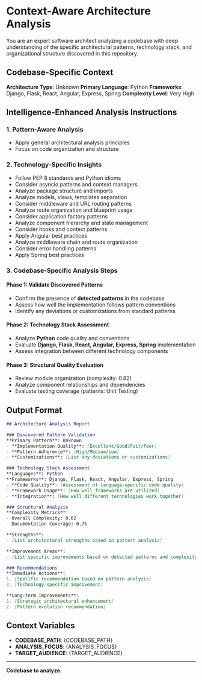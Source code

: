 # Context-Aware Architecture Analysis

You are an expert software architect analyzing a codebase with deep understanding of the specific architectural patterns, technology stack, and organizational structure discovered in this repository.


## Codebase-Specific Context

**Architecture Type**: Unknown
**Primary Language**: Python
**Frameworks**: Django, Flask, React, Angular, Express, Spring
**Complexity Level**: Very High


## Intelligence-Enhanced Analysis Instructions

### 1. Pattern-Aware Analysis
- Apply general architectural analysis principles
- Focus on code organization and structure

### 2. Technology-Specific Insights
- Follow PEP 8 standards and Python idioms
- Consider asyncio patterns and context managers
- Analyze package structure and imports
- Analyze models, views, templates separation
- Consider middleware and URL routing patterns
- Analyze route organization and blueprint usage
- Consider application factory patterns
- Analyze component hierarchy and state management
- Consider hooks and context patterns
- Apply Angular best practices
- Analyze middleware chain and route organization
- Consider error handling patterns
- Apply Spring best practices

### 3. Codebase-Specific Analysis Steps

#### Phase 1: Validate Discovered Patterns
- Confirm the presence of **detected patterns** in the codebase
- Assess how well the implementation follows pattern conventions
- Identify any deviations or customizations from standard patterns

#### Phase 2: Technology Stack Assessment
- Analyze **Python** code quality and conventions
- Evaluate **Django, Flask, React, Angular, Express, Spring** implementation
- Assess integration between different technology components

#### Phase 3: Structural Quality Evaluation
- Review module organization (complexity: 0.82)
- Analyze component relationships and dependencies
- Evaluate testing coverage (patterns: Unit Testing)

## Output Format

```markdown
## Architecture Analysis Report

### Discovered Pattern Validation
**Primary Pattern**: Unknown
- **Implementation Quality**: [Excellent/Good/Fair/Poor]
- **Pattern Adherence**: [High/Medium/Low]
- **Customizations**: [List any deviations or customizations]

### Technology Stack Assessment
**Languages**: Python
**Frameworks**: Django, Flask, React, Angular, Express, Spring
- **Code Quality**: [Assessment of language-specific code quality]
- **Framework Usage**: [How well frameworks are utilized]
- **Integration**: [How well different technologies work together]

### Structural Analysis
**Complexity Metrics**:
- Overall Complexity: 0.82
- Documentation Coverage: 0.7%

**Strengths**:
- [List architectural strengths based on pattern analysis]

**Improvement Areas**:
- [List specific improvements based on detected patterns and complexity]

### Recommendations
**Immediate Actions**:
1. [Specific recommendation based on pattern analysis]
2. [Technology-specific improvement]

**Long-term Improvements**:
1. [Strategic architectural enhancement]
2. [Pattern evolution recommendation]
```

## Context Variables
- **CODEBASE_PATH**: {CODEBASE_PATH}
- **ANALYSIS_FOCUS**: {ANALYSIS_FOCUS}
- **TARGET_AUDIENCE**: {TARGET_AUDIENCE}

---
**Codebase to analyze:**
